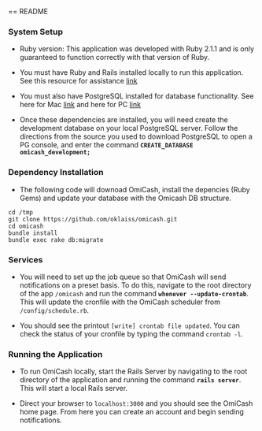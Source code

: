 == README

### System Setup

* Ruby version: This application was developed with Ruby 2.1.1 and is only guaranteed to function correctly with that version of Ruby. 

* You must have Ruby and Rails installed locally to run this application. See this resource for assistance [link](http://installrails.com/)

* You must also have PostgreSQL installed for database functionality. See here for Mac [link](http://postgresapp.com/) and here for PC [link](http://www.postgresql.org/download/windows/)

* Once these dependencies are installed, you will need create the development database on your local PostgreSQL server. Follow the directions from the source you used to download PostgreSQL to open a PG console, and enter the command **`CREATE_DATABASE omicash_development;`**

### Dependency Installation

* The following code will downoad OmiCash, install the depencies (Ruby Gems) and update your database with the Omicash DB structure.

```
cd /tmp
git clone https://github.com/oklaiss/omicash.git
cd omicash
bundle install
bundle exec rake db:migrate
```

### Services

* You will need to set up the job queue so that OmiCash will send notifications on a preset basis. To do this, navigate to the root directory of the app `/omicash` and run the command **`whenever --update-crontab`**. This will update the cronfile with the OmiCash scheduler from `/config/schedule.rb`.

* You should see the printout `[write] crontab file updated`. You can check the status of your cronfile by typing the command `crontab -l`.

### Running the Application

* To run OmiCash locally, start the Rails Server by navigating to the root directory of the application and running the command **`rails server`**. This will start a local Rails server.

* Direct your browser to `localhost:3000` and you should see the OmiCash home page. From here you can create an account and begin sending notifications. 

